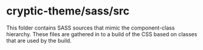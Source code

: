 # cryptic-theme/sass/src

This folder contains SASS sources that mimic the component-class hierarchy. These files
are gathered in to a build of the CSS based on classes that are used by the build.
